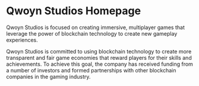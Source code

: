 # Qwoyn Studios Homepage

Qwoyn Studios is focused on creating immersive, multiplayer games that leverage the power of blockchain technology to create new gameplay experiences.

Qwoyn Studios is committed to using blockchain technology to create more transparent and fair game economies that reward players for their skills and achievements. To achieve this goal, the company has received funding from a number of investors and formed partnerships with other blockchain companies in the gaming industry.